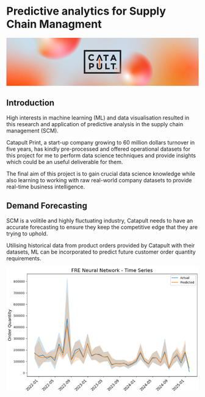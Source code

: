 # Predictive analytics for Supply Chain Managment
![Catapult Print's banner. (Company which project datasets are provided by)](/design/cat_banner.jpg)

## Introduction
High interests in machine learning (ML) and data visualisation resulted in this research and application of predictive analysis in the supply chain management (SCM).

Catapult Print, a start-up company growing to 60 million dollars turnover in five years, has kindly pre-processed and offered operational datasets for this project for me to perform data science techniques and provide insights which could be an useful deliverable for them.

The final aim of this project is to gain crucial data science knowledge while also learning to working with raw real-world company datasets to provide real-time business intelligence.

## Demand Forecasting
SCM is a volitile and highly fluctuating industry, Catapult needs to have an accurate forecasting to ensure they keep the competitive edge that they are trying to uphold.

Utilising historical data from product orders provided by Catapult with their datasets, ML can be incorporated to predict future customer order quantity requirements. 

![FRE Customer predictions. (Cat's customer with the highest sold products)](/findings/images/custom_fre/neural_network/time_series_comparision.png)
